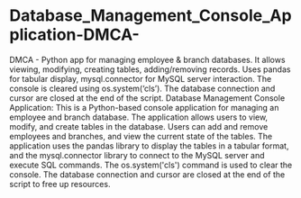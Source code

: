 # Database_Management_Console_Application-DMCA-
DMCA - Python app for managing employee &amp; branch databases. It allows viewing, modifying, creating tables, adding/removing records. Uses pandas for tabular display, mysql.connector for MySQL server interaction. The console is cleared using os.system(‘cls’). The database connection and cursor are closed at the end of the script.
Database Management Console Application: This is a Python-based console application for managing an employee and branch database. The application allows users to view, modify, and create tables in the database. Users can add and remove employees and branches, and view the current state of the tables. The application uses the pandas library to display the tables in a tabular format, and the mysql.connector library to connect to the MySQL server and execute SQL commands. The os.system('cls') command is used to clear the console. The database connection and cursor are closed at the end of the script to free up resources.
